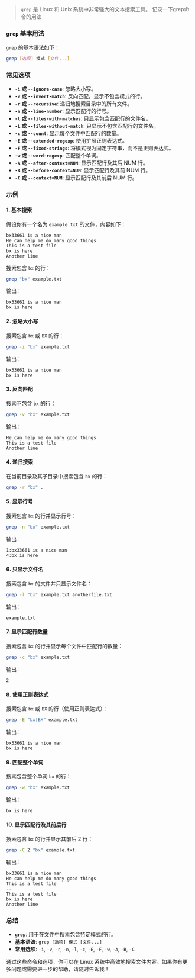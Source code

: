 >`grep` 是 Linux 和 Unix 系统中非常强大的文本搜索工具。
>记录一下grep命令的用法
### `grep` 基本用法

`grep` 的基本语法如下：

```sh
grep [选项] 模式 [文件...]
```


### 常见选项

- **`-i` 或 `--ignore-case`**: 忽略大小写。
- **`-v` 或 `--invert-match`**: 反向匹配，显示不包含模式的行。
- **`-r` 或 `--recursive`**: 递归地搜索目录中的所有文件。
- **`-n` 或 `--line-number`**: 显示匹配行的行号。
- **`-l` 或 `--files-with-matches`**: 只显示包含匹配行的文件名。
- **`-L` 或 `--files-without-match`**: 只显示不包含匹配行的文件名。
- **`-c` 或 `--count`**: 显示每个文件中匹配行的数量。
- **`-E` 或 `--extended-regexp`**: 使用扩展正则表达式。
- **`-F` 或 `--fixed-strings`**: 将模式视为固定字符串，而不是正则表达式。
- **`-w` 或 `--word-regexp`**: 匹配整个单词。
- **`-A` 或 `--after-context=NUM`**: 显示匹配行及其后 NUM 行。
- **`-B` 或 `--before-context=NUM`**: 显示匹配行及其前 NUM 行。
- **`-C` 或 `--context=NUM`**: 显示匹配行及其前后 NUM 行。

### 示例

#### 1. 基本搜索

假设你有一个名为 `example.txt` 的文件，内容如下：

```
bx33661 is a nice man
He can help me do many good things
This is a test file
bx is here
Another line
```

搜索包含 `bx` 的行：

```sh
grep "bx" example.txt
```

输出：

```
bx33661 is a nice man
bx is here
```

#### 2. 忽略大小写

搜索包含 `bx` 或 `BX` 的行：

```sh
grep -i "bx" example.txt
```

输出：

```
bx33661 is a nice man
bx is here
```

#### 3. 反向匹配

搜索不包含 `bx` 的行：

```sh
grep -v "bx" example.txt
```

输出：

```
He can help me do many good things
This is a test file
Another line
```

#### 4. 递归搜索

在当前目录及其子目录中搜索包含 `bx` 的行：

```sh
grep -r "bx" .
```

#### 5. 显示行号

搜索包含 `bx` 的行并显示行号：

```sh
grep -n "bx" example.txt
```

输出：

```
1:bx33661 is a nice man
4:bx is here
```
#### 6. 只显示文件名
搜索包含 `bx` 的文件并只显示文件名：
```sh
grep -l "bx" example.txt anotherfile.txt
```
输出：
```
example.txt
```

#### 7. 显示匹配行数量

搜索包含 `bx` 的行并显示每个文件中匹配行的数量：

```sh
grep -c "bx" example.txt
```
输出：
```
2
```

#### 8. 使用正则表达式

搜索包含 `bx` 或 `BX` 的行（使用正则表达式）：

```sh
grep -E "bx|BX" example.txt
```
输出：
```
bx33661 is a nice man
bx is here
```

#### 9. 匹配整个单词

搜索包含整个单词 `bx` 的行：

```sh
grep -w "bx" example.txt
```
输出：
```
bx is here
```

#### 10. 显示匹配行及其前后行
搜索包含 `bx` 的行并显示其前后 2 行：
```sh
grep -C 2 "bx" example.txt
```
输出：
```
bx33661 is a nice man
He can help me do many good things
This is a test file
--
This is a test file
bx is here
Another line
```

### 总结
- **`grep`**: 用于在文件中搜索包含特定模式的行。
- **基本语法**: `grep [选项] 模式 [文件...]`
- **常用选项**: `-i`, `-v`, `-r`, `-n`, `-l`, `-c`, `-E`, `-F`, `-w`, `-A`, `-B`, `-C`

通过这些命令和选项，你可以在 Linux 系统中高效地搜索文件内容。如果你有更多问题或需要进一步的帮助，请随时告诉我！